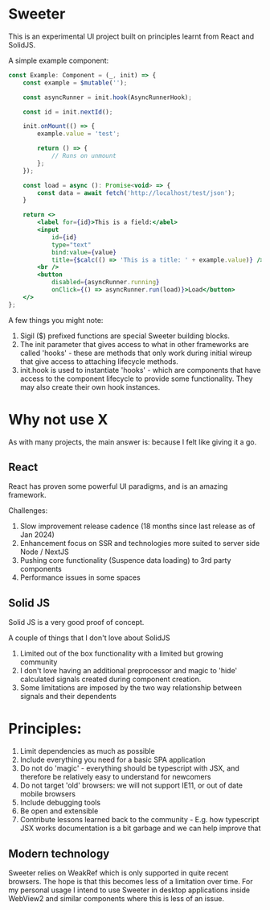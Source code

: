 
# Sweeter
This is an experimental UI project built on principles learnt from React and SolidJS.

A simple example component:
```jsx
const Example: Component = (_, init) => {
    const example = $mutable('');

    const asyncRunner = init.hook(AsyncRunnerHook);

    const id = init.nextId();

    init.onMount(() => {
        example.value = 'test';

        return () => {
            // Runs on unmount
        };
    });

    const load = async (): Promise<void> => {
        const data = await fetch('http://localhost/test/json');
    }

    return <>
        <label for={id}>This is a field:</abel>
        <input 
            id={id} 
            type="text" 
            bind:value={value} 
            title={$calc(() => 'This is a title: ' + example.value)} />
        <br />
        <button 
            disabled={asyncRunner.running} 
            onClick={() => asyncRunner.run(load)}>Load</button>
    </>
};
```

A few things you might note:
1. Sigil ($) prefixed functions are special Sweeter building blocks.
2. The init parameter that gives access to what in other frameworks are called 'hooks' - these are methods that only work during initial wireup that give access to attaching lifecycle methods.
3. init.hook is used to instantiate 'hooks' - which are components that have access to the component lifecycle to provide some functionality. They may also create their own hook instances.

# Why not use X
As with many projects, the main answer is: because I felt like giving it a go.

## React
React has proven some powerful UI paradigms, and is an amazing framework.

Challenges:
1. Slow improvement release cadence (18 months since last release as of Jan 2024)
2. Enhancement focus on SSR and technologies more suited to server side Node / NextJS
3. Pushing core functionality (Suspence data loading) to 3rd party components
4. Performance issues in some spaces

## Solid JS
Solid JS is a very good proof of concept.

A couple of things that I don't love about SolidJS
1. Limited out of the box functionality with a limited but growing community
2. I don't love having an additional preprocessor and magic to 'hide' calculated signals created during component creation.
3. Some limitations are imposed by the two way relationship between signals and their dependents

# Principles:
1. Limit dependencies as much as possible
2. Include everything you need for a basic SPA application
3. Do not do 'magic' - everything should be typescript with JSX, and therefore be relatively easy to understand for newcomers
4. Do not target 'old' browsers: we will not support IE11, or out of date mobile browsers
5. Include debugging tools
6. Be open and extensible
7. Contribute lessons learned back to the community - E.g. how typescript JSX works documentation is a bit garbage and we can help improve that

## Modern technology
Sweeter relies on WeakRef which is only supported in quite recent browsers. The hope is that this becomes less of a limitation over time. For my personal usage I intend to use Sweeter in desktop applications inside WebView2 and similar components where this is less of an issue.